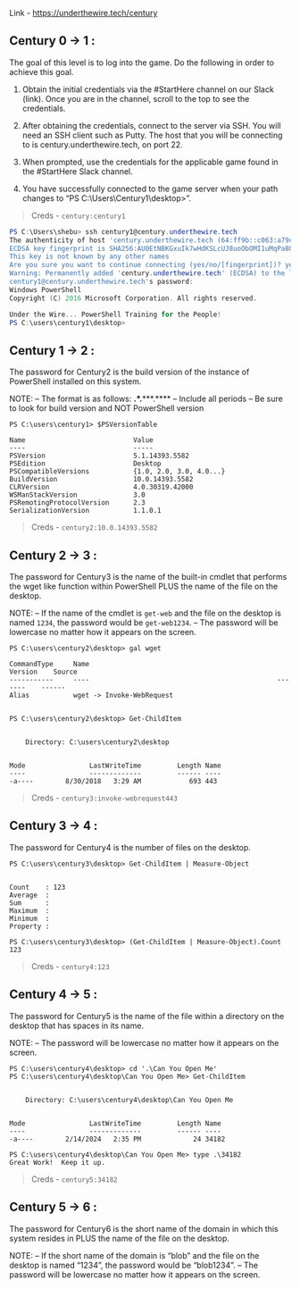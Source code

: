 Link - https://underthewire.tech/century

## Century 0 -> 1 :

The goal of this level is to log into the game. Do the following in order to achieve this goal.

1. Obtain the initial credentials via the #StartHere channel on our Slack (link). Once you are in the channel, scroll to the top to see the credentials.

2. After obtaining the credentials, connect to the server via SSH. You will need an SSH client such as Putty. The host that you will be connecting to is century.underthewire.tech, on port 22.

3. When prompted, use the credentials for the applicable game found in the #StartHere Slack channel.

4. You have successfully connected to the game server when your path changes to “PS C:\Users\Century1\desktop>”.


> Creds - `century:century1`

```powershell
PS C:\Users\shebu> ssh century1@century.underthewire.tech
The authenticity of host 'century.underthewire.tech (64:ff9b::c063:a79c)' can't be established.
ECDSA key fingerprint is SHA256:AU0EtNBKGxuIk7wHdKSLcUJ8uoObOMI1uMqPa80c/Bc.
This key is not known by any other names
Are you sure you want to continue connecting (yes/no/[fingerprint])? yes
Warning: Permanently added 'century.underthewire.tech' (ECDSA) to the list of known hosts.
century1@century.underthewire.tech's password:
Windows PowerShell
Copyright (C) 2016 Microsoft Corporation. All rights reserved.

Under the Wire... PowerShell Training for the People!
PS C:\users\century1\desktop>
```
## Century 1 -> 2 :

The password for Century2 is the build version of the instance of PowerShell installed on this system.

NOTE:
– The format is as follows: **.*.*****.****
– Include all periods
– Be sure to look for build version and NOT PowerShell version

```
PS C:\users\century1> $PSVersionTable

Name                           Value
----                           -----
PSVersion                      5.1.14393.5582
PSEdition                      Desktop
PSCompatibleVersions           {1.0, 2.0, 3.0, 4.0...}
BuildVersion                   10.0.14393.5582
CLRVersion                     4.0.30319.42000
WSManStackVersion              3.0
PSRemotingProtocolVersion      2.3
SerializationVersion           1.1.0.1
```
> Creds - `century2:10.0.14393.5582`

## Century 2 -> 3 :

The password for Century3 is the name of the built-in cmdlet that performs the wget like function within PowerShell PLUS the name of the file on the desktop.

NOTE:
– If the name of the cmdlet is `get-web` and the file on the desktop is named `1234`, the password would be `get-web1234`.
– The password will be lowercase no matter how it appears on the screen.

```
PS C:\users\century2\desktop> gal wget

CommandType     Name                                               Version    Source
-----------     ----                                               -------    ------
Alias           wget -> Invoke-WebRequest


PS C:\users\century2\desktop> Get-ChildItem


    Directory: C:\users\century2\desktop


Mode                LastWriteTime         Length Name
----                -------------         ------ ----
-a----        8/30/2018   3:29 AM            693 443
```

> Creds - `century3:invoke-webrequest443`

## Century 3 -> 4 :

The password for Century4 is the number of files on the desktop.

```
PS C:\users\century3\desktop> Get-ChildItem | Measure-Object


Count    : 123
Average  :
Sum      :
Maximum  :
Minimum  :
Property :

PS C:\users\century3\desktop> (Get-ChildItem | Measure-Object).Count
123
```
> Creds - `century4:123`

## Century 4 -> 5 :

The password for Century5 is the name of the file within a directory on the desktop that has spaces in its name.

NOTE:
– The password will be lowercase no matter how it appears on the screen.

```
PS C:\users\century4\desktop> cd '.\Can You Open Me'
PS C:\users\century4\desktop\Can You Open Me> Get-ChildItem


    Directory: C:\users\century4\desktop\Can You Open Me


Mode                LastWriteTime         Length Name
----                -------------         ------ ----
-a----        2/14/2024   2:35 PM             24 34182

PS C:\users\century4\desktop\Can You Open Me> type .\34182
Great Work!  Keep it up.
```

> Creds - `century5:34182`

## Century 5 -> 6 :

The password for Century6 is the short name of the domain in which this system resides in PLUS the name of the file on the desktop.

NOTE:
– If the short name of the domain is “blob” and the file on the desktop is named “1234”, the password would be “blob1234”.
– The password will be lowercase no matter how it appears on the screen.



